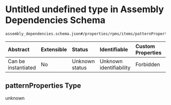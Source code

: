 # Untitled undefined type in Assembly Dependencies Schema

```txt
assembly_dependencies.schema.json#/properties/rpms/items/patternProperties
```



| Abstract            | Extensible | Status         | Identifiable            | Custom Properties | Additional Properties | Access Restrictions | Defined In                                                                                              |
| :------------------ | :--------- | :------------- | :---------------------- | :---------------- | :-------------------- | :------------------ | :------------------------------------------------------------------------------------------------------ |
| Can be instantiated | No         | Unknown status | Unknown identifiability | Forbidden         | Allowed               | none                | [assembly\_dependencies.schema.json\*](../out/assembly_dependencies.schema.json "open original schema") |

## patternProperties Type

unknown
